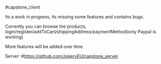 #capstone_client

Its a work in progress, its missing some features and contains bugs.

Currently you can browse the products, login/register/addToCart/shippingAddress/paymentMethod(only Paypal is working)

More features will be added over time.

Server: #https://github.com/JokeryEU/capstone_server
